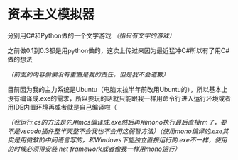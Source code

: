 # 资本主义模拟器
分别用C#和Python做的一个文字游戏
*（指只有文字的游戏）*

之前做0.1到0.3都是用python做的，这次上传过来因为最近猛冲C#所以有了用C#做的想法

*（前面的内容偷懒没有重置是我的责任，但是我不会道歉）*

目前因为我的主力系统是Ubuntu（电脑太拉半年前改用Ubuntu的），所以基本上没有编译成.exe的需求，所以要玩的话就只能跟我一样用命令行进入运行环境或者用IDE内置环境再或者就是自己编译啦（

*（我运行.cs的方法是先用mcs编译成.exe然后再用mono执行最后直接rm了，要不是vscode插件整半天整不会我也不会用这弱智方法）（使用mono编译的.exe其实是用微软的中间语言写的，和Windows下能独立直接运行的.exe不一样，使用的时候必须得安装.net framework或者像我一样用mono运行）*